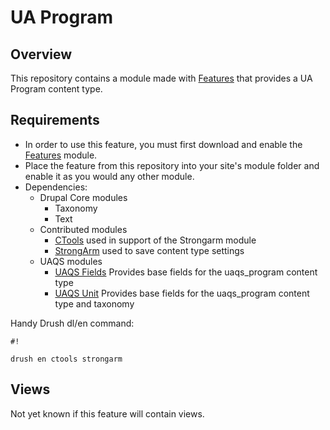 # UA Program #

## Overview ##
This repository contains a module made with [Features](https://www.drupal.org/project/features) that provides a UA Program content type.

## Requirements ##
- In order to use this feature, you must first download and enable the [Features](https://www.drupal.org/project/features) module. 
- Place the feature from this repository into your site's module folder and enable it as you would any other module.
- Dependencies:
  - Drupal Core modules
    - Taxonomy
    - Text
  - Contributed modules
    - [CTools](https://www.drupal.org/project/ctools) used in support of the Strongarm module
    - [StrongArm](https://www.drupal.org/project/strongarm) used to save content type settings
  - UAQS modules
    - [UAQS Fields](...) Provides base fields for the uaqs_program content type
    - [UAQS Unit](...) Provides base fields for the uaqs_program content type and taxonomy
	
Handy Drush dl/en command:

```
#!

drush en ctools strongarm 
```
## Views ##
Not yet known if this feature will contain views.